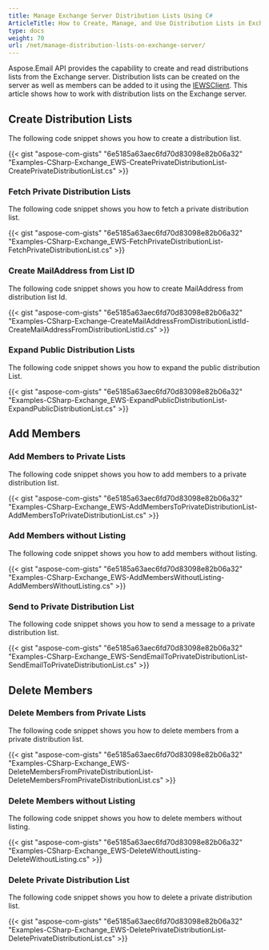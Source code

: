 ```yaml
---
title: Manage Exchange Server Distribution Lists Using C#
ArticleTitle: How to Create, Manage, and Use Distribution Lists in Exchange Server
type: docs
weight: 70
url: /net/manage-distribution-lists-on-exchange-server/
---
```



Aspose.Email API provides the capability to create and read distributions lists from the Exchange server. Distribution lists can be created on the server as well as members can be added to it using the [IEWSClient](https://reference.aspose.com/email/net/aspose.email.clients.exchange.webservice/iewsclient/). This article shows how to work with distribution lists on the Exchange server.

## **Create Distribution Lists**

The following code snippet shows you how to create a distribution list.

{{< gist "aspose-com-gists" "6e5185a63aec6fd70d83098e82b06a32" "Examples-CSharp-Exchange_EWS-CreatePrivateDistributionList-CreatePrivateDistributionList.cs" >}}

### **Fetch Private Distribution Lists**

The following code snippet shows you how to fetch a private distribution list.

{{< gist "aspose-com-gists" "6e5185a63aec6fd70d83098e82b06a32" "Examples-CSharp-Exchange_EWS-FetchPrivateDistributionList-FetchPrivateDistributionList.cs" >}}

### **Create MailAddress from List ID**

The following code snippet shows you how to create MailAddress from distribution list Id.

{{< gist "aspose-com-gists" "6e5185a63aec6fd70d83098e82b06a32" "Examples-CSharp-Exchange-CreateMailAddressFromDistributionListId-CreateMailAddressFromDistributionListId.cs" >}}

### **Expand Public Distribution Lists**

The following code snippet shows you how to expand the public distribution List.

{{< gist "aspose-com-gists" "6e5185a63aec6fd70d83098e82b06a32" "Examples-CSharp-Exchange_EWS-ExpandPublicDistributionList-ExpandPublicDistributionList.cs" >}}

## **Add Members**

### **Add Members to Private Lists**

The following code snippet shows you how to add members to a private distribution list.

{{< gist "aspose-com-gists" "6e5185a63aec6fd70d83098e82b06a32" "Examples-CSharp-Exchange_EWS-AddMembersToPrivateDistributionList-AddMembersToPrivateDistributionList.cs" >}}

### **Add Members without Listing**

The following code snippet shows you how to add members without listing.

{{< gist "aspose-com-gists" "6e5185a63aec6fd70d83098e82b06a32" "Examples-CSharp-Exchange_EWS-AddMembersWithoutListing-AddMembersWithoutListing.cs" >}}

### **Send to Private Distribution List**

The following code snippet shows you how to send a message to a private distribution list.

{{< gist "aspose-com-gists" "6e5185a63aec6fd70d83098e82b06a32" "Examples-CSharp-Exchange_EWS-SendEmailToPrivateDistributionList-SendEmailToPrivateDistributionList.cs" >}}

## **Delete Members**

### **Delete Members from Private Lists**

The following code snippet shows you how to delete members from a private distribution list.

{{< gist "aspose-com-gists" "6e5185a63aec6fd70d83098e82b06a32" "Examples-CSharp-Exchange_EWS-DeleteMembersFromPrivateDistributionList-DeleteMembersFromPrivateDistributionList.cs" >}}

### **Delete Members without Listing**

The following code snippet shows you how to delete members without listing.

{{< gist "aspose-com-gists" "6e5185a63aec6fd70d83098e82b06a32" "Examples-CSharp-Exchange_EWS-DeleteWithoutListing-DeleteWithoutListing.cs" >}}

### **Delete Private Distribution List**

The following code snippet shows you how to delete a private distribution list.

{{< gist "aspose-com-gists" "6e5185a63aec6fd70d83098e82b06a32" "Examples-CSharp-Exchange_EWS-DeletePrivateDistributionList-DeletePrivateDistributionList.cs" >}}

